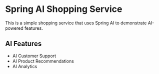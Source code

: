 # Spring AI Shopping Service

This is a simple shopping service that uses Spring AI to demonstrate AI-powered features.

## AI Features 

- AI Customer Support 
- AI Product Recommendations 
- AI Analytics 